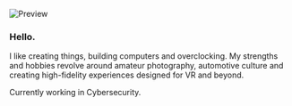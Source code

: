 ![Preview](https://daginatsuko.com/cdn/_external/github/banner.png)
### Hello.

I like creating things, building computers and overclocking. My strengths and hobbies revolve around amateur photography, automotive culture and creating high-fidelity experiences designed for VR and beyond.

Currently working in Cybersecurity.


<!--
**DAGINATSUKO/daginatsuko** is a ✨ _special_ ✨ repository because its `README.md` (this file) appears on your GitHub profile.

Here are some ideas to get you started:

- 🔭 I’m currently working on ...
- 🌱 I’m currently learning ...
- 👯 I’m looking to collaborate on ...
- 🤔 I’m looking for help with ...
- 💬 Ask me about ...
- 📫 How to reach me: ...
- 😄 Pronouns: ...
- ⚡ Fun fact: ...
-->
